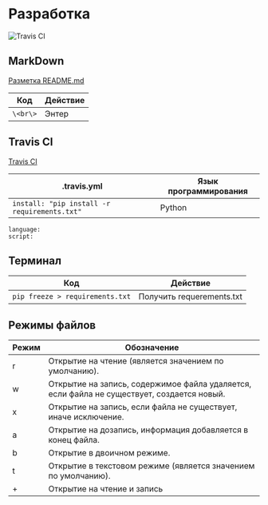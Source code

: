 # Разработка
![Travis CI](https://travis-ci.org/kosyachniy/dev.svg?branch=master)

MarkDown
---
[Разметка README.md](http://coddism.com/zametki/razmetka_readmemd_v_github)

Код | Действие
---|---
``` \<br\> ``` | Энтер

Travis CI
---
[Travis CI](https://travis-ci.org/kosyachniy/dev/)

.travis.yml | Язык программирования
---|---
``` install: "pip install -r requirements.txt" ``` | Python

```
language: 
script: 
```

Терминал
---
Код | Действие
---|---
``` pip freeze > requirements.txt ``` | Получить requerements.txt

Режимы файлов
---
Режим | Обозначение
---|---
r | Открытие на чтение (является значением по умолчанию).
w | Открытие на запись, содержимое файла удаляется, если файла не существует, создается новый.
x | Открытие на запись, если файла не существует, иначе исключение.
a | Открытие на дозапись, информация добавляется в конец файла.
b | Открытие в двоичном режиме.
t | Открытие в текстовом режиме (является значением по умолчанию).
\+ | Открытие на чтение и запись
